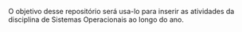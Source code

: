 O objetivo desse repositório será usa-lo para inserir as atividades da disciplina de Sistemas Operacionais ao longo do ano.
